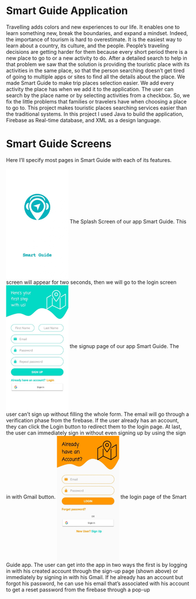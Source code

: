 # Smart Guide Application
Travelling adds colors and new experiences to our life. It enables one to learn something new, break the boundaries, and expand a mindset. Indeed, the importance of tourism is hard to overestimate. It is the easiest way to learn about a country, its culture, and the people. People’s traveling decisions are getting harder for them because every short period there is a new place to go to or a new activity to do. After a detailed search to help in that problem we saw that the solution is providing the touristic place with its activities in the same place, so that the person searching doesn’t get tired of going to multiple apps or sites to find all the details about the place. We made Smart Guide to make trip places selection easier. We add every activity the place has when we add it to the application. The user can search by the place name or by selecting activities from a checkbox. So, we fix the little problems that families or travelers have when choosing a place to go to.
This project makes touristic places searching services easier than the traditional systems.
In this project I used Java to build the application, Firebase as Real-time database, and XML as a design language.   
 # Smart Guide Screens
 Here I’ll specify most pages in Smart Guide with each of its features.
 
<img src="images/splash.jpg" width="170" align="middle" > 
The Splash Screen of our app Smart Guide. This screen will appear for two seconds, then we will go to the login screen

<img src="images/signup.jpg" width="170" align="middle" > 
the signup page of our app Smart Guide. The user can’t sign up without filling the whole form. The email will go through a verification phase from the firebase. If the user already has an account, they can click the Login button to redirect them to the login page. At last, the user can immediately sign in without even signing up by using the sign in with Gmail button.

<img src="images/login.jpg" width="170" align="middle" > 
the login page of the Smart Guide app. The user can get into the app in two ways the first is by logging in with his created account through the sign-up page (shown above) or immediately by signing in with his Gmail. If he already has an account but forgot his password, he can use his email that’s associated with his account to get a reset password from the firebase through a pop-up 
